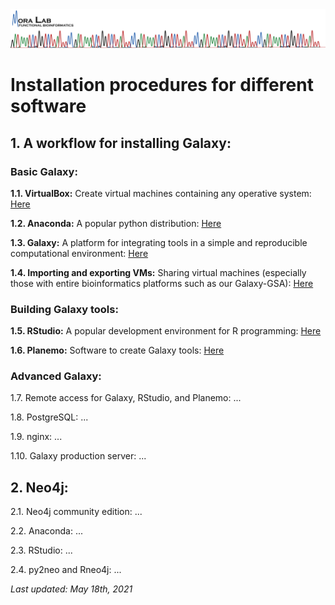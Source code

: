 <img src="https://github.com/mora-lab/mora-lab.github.io/blob/master/picture/MORALAB_Banner.png">

# Installation procedures for different software

## 1. A workflow for installing Galaxy:

### Basic Galaxy:

**1.1. VirtualBox:** Create virtual machines containing any operative system: [Here](https://github.com/mora-lab/installing/tree/main/virtualbox)

**1.2. Anaconda:** A popular python distribution: [Here](https://github.com/mora-lab/installing/tree/main/anaconda)

**1.3. Galaxy:** A platform for integrating tools in a simple and reproducible computational environment: [Here](https://github.com/mora-lab/installing/tree/main/galaxy)

**1.4. Importing and exporting VMs:** Sharing virtual machines (especially those with entire bioinformatics platforms such as our Galaxy-GSA): [Here](https://github.com/mora-lab/installing/tree/main/virtualbox_impo_expo)

### Building Galaxy tools:

**1.5. RStudio:** A popular development environment for R programming: [Here](https://github.com/mora-lab/installing/tree/main/rstudio)

**1.6. Planemo:** Software to create Galaxy tools: [Here](https://github.com/mora-lab/installing/tree/main/planemo)

### Advanced Galaxy:

1.7. Remote access for Galaxy, RStudio, and Planemo: ...

1.8. PostgreSQL: ...

1.9. nginx: ...

1.10. Galaxy production server: ...

## 2. Neo4j:

2.1. Neo4j community edition: ...

2.2. Anaconda: ...

2.3. RStudio: ...

2.4. py2neo and Rneo4j: ...
<br>

*Last updated: May 18th, 2021*
